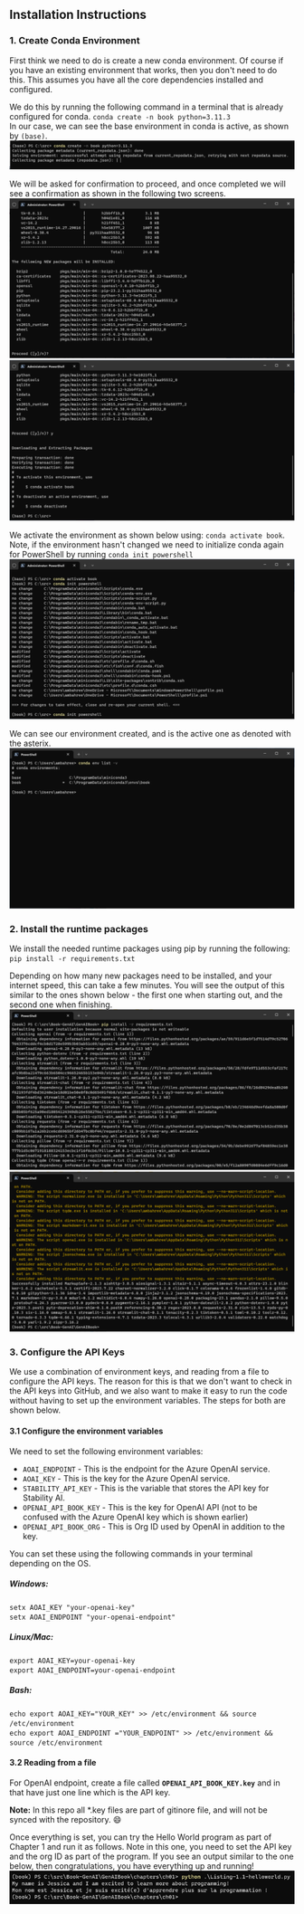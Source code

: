 ## Installation Instructions
### 1. Create Conda Environment
First think we need to do is create a new conda environment. Of course if you have an existing environment that works, then you don't need to do this. This assumes you have all the core dependencies installed and configured.

We do this by running the following command in a terminal that is already configured for conda.
`conda create -n book python=3.11.3`  
In our case, we can see the base environment in conda is active, as shown by `(base)`.  
![](images/conda-env-step1.png)  

We will be asked for confirmation to proceed, and once completed we will see a confirmation as shown in the following two screens.  
![](images/conda-env-step2.png)  
![](images/conda-env-step3.png)  

We activate the environment as shown below using:  `conda activate book`. Note, if the environment hasn't changed we need to initialize conda again for PowerShell by running `conda init powershell`  
![](images/conda-env-step4.png)  

We can see our environment created, and is the active one as denoted with the asterix.
![](images/conda-env-step5.png)  

### 2. Install the runtime packages
We install the needed runtime packages using pip by running the following: `pip install -r requirements.txt`  

Depending on how many new packages need to be installed, and your internet speed, this can take a few minutes. You will see the output of this similar to the ones shown below - the first one when starting out, and the second one when finishing.
![](images/pip-install-step1.png)  
![](images/pip-install-step2.png)  

### 3. Configure the API Keys
We use a combination of environment keys, and reading from a file to configure the API keys. The reason for this is that we don't want to check in the API keys into GitHub, and we also want to make it easy to run the code without having to set up the environment variables. The steps for both are shown below.

#### 3.1 Configure the environment variables
We need to set the following environment variables:
* `AOAI_ENDPOINT` - This is the endpoint for the Azure OpenAI service.
* `AOAI_KEY` - This is the key for the Azure OpenAI service.
* `STABILITY_API_KEY` - This is the variable that stores the API key for Stability AI.
* `OPENAI_API_BOOK_KEY` - This is the key for OpenAI API (not to be confused with the Azure OpenAI key which is shown earlier)
* `OPENAI_API_BOOK_ORG` - This is Org ID used by OpenAI in addition to the key.

You can set these using the following commands in your terminal depending on the OS.
##### Windows:
`setx AOAI_KEY "your-openai-key"`  
`setx AOAI_ENDPOINT "your-openai-endpoint"`  

##### Linux/Mac:
`export AOAI_KEY=your-openai-key`  
`export AOAI_ENDPOINT=your-openai-endpoint`  

##### Bash:
`echo export AOAI_KEY="YOUR_KEY" >> /etc/environment && source /etc/environment`  
`echo export AOAI_ENDPOINT ="YOUR_ENDPOINT" >> /etc/environment && source /etc/environment`  

#### 3.2 Reading from a file
For OpenAI endpoint, create a file called **`OPENAI_API_BOOK_KEY.key`** and in that have just one line which is the API key.  

**Note:** In this repo all *.key files are part of gitinore file, and will not be synced with the repository. :smile:

Once everything is set, you can try the Hello World program as part of Chapter 1 and run it as follows. Note in this one, you need to set the API key and the org ID as part of the program. If you see an output similar to the one below, then congratulations, you have everything up and running!  
![](images/hello-world-openai.png)